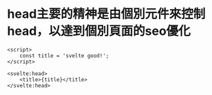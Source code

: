 # head主要的精神是由個別元件來控制head，以達到個別頁面的seo優化

```svelte
<script>
    const title = 'svelte good!';
</script>

<svelte:head>
    <title>{title}</title>
</svelte:head>
```
